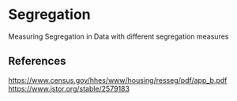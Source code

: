 # Segregation
Measuring Segregation in Data with different segregation measures
## References
https://www.census.gov/hhes/www/housing/resseg/pdf/app_b.pdf <br>
https://www.jstor.org/stable/2579183 <br>
